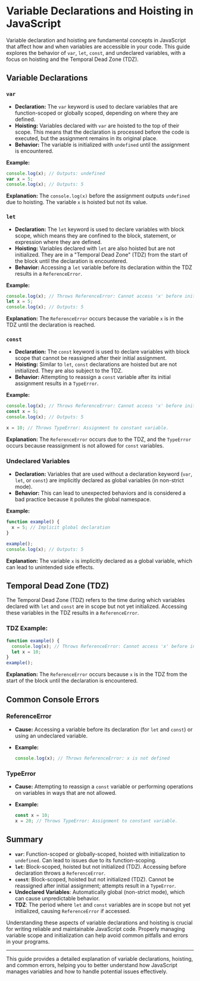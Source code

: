 # Variable Declarations and Hoisting in JavaScript

Variable declaration and hoisting are fundamental concepts in JavaScript that affect how and when variables are accessible in your code. This guide explores the behavior of `var`, `let`, `const`, and undeclared variables, with a focus on hoisting and the Temporal Dead Zone (TDZ).

## Variable Declarations

### `var`

- **Declaration:** The `var` keyword is used to declare variables that are function-scoped or globally scoped, depending on where they are defined.
- **Hoisting:** Variables declared with `var` are hoisted to the top of their scope. This means that the declaration is processed before the code is executed, but the assignment remains in its original place.
- **Behavior:** The variable is initialized with `undefined` until the assignment is encountered.

**Example:**

```javascript
console.log(x); // Outputs: undefined
var x = 5;
console.log(x); // Outputs: 5
```

**Explanation:** The `console.log(x)` before the assignment outputs `undefined` due to hoisting. The variable `x` is hoisted but not its value.

### `let`

- **Declaration:** The `let` keyword is used to declare variables with block scope, which means they are confined to the block, statement, or expression where they are defined.
- **Hoisting:** Variables declared with `let` are also hoisted but are not initialized. They are in a "Temporal Dead Zone" (TDZ) from the start of the block until the declaration is encountered.
- **Behavior:** Accessing a `let` variable before its declaration within the TDZ results in a `ReferenceError`.

**Example:**

```javascript
console.log(x); // Throws ReferenceError: Cannot access 'x' before initialization
let x = 5;
console.log(x); // Outputs: 5
```

**Explanation:** The `ReferenceError` occurs because the variable `x` is in the TDZ until the declaration is reached.

### `const`

- **Declaration:** The `const` keyword is used to declare variables with block scope that cannot be reassigned after their initial assignment.
- **Hoisting:** Similar to `let`, `const` declarations are hoisted but are not initialized. They are also subject to the TDZ.
- **Behavior:** Attempting to reassign a `const` variable after its initial assignment results in a `TypeError`.

**Example:**

```javascript
console.log(x); // Throws ReferenceError: Cannot access 'x' before initialization
const x = 5;
console.log(x); // Outputs: 5

x = 10; // Throws TypeError: Assignment to constant variable.
```

**Explanation:** The `ReferenceError` occurs due to the TDZ, and the `TypeError` occurs because reassignment is not allowed for `const` variables.

### Undeclared Variables

- **Declaration:** Variables that are used without a declaration keyword (`var`, `let`, or `const`) are implicitly declared as global variables (in non-strict mode).
- **Behavior:** This can lead to unexpected behaviors and is considered a bad practice because it pollutes the global namespace.

**Example:**

```javascript
function example() {
  x = 5; // Implicit global declaration
}

example();
console.log(x); // Outputs: 5
```

**Explanation:** The variable `x` is implicitly declared as a global variable, which can lead to unintended side effects.

## Temporal Dead Zone (TDZ)

The Temporal Dead Zone (TDZ) refers to the time during which variables declared with `let` and `const` are in scope but not yet initialized. Accessing these variables in the TDZ results in a `ReferenceError`.

### TDZ Example:

```javascript
function example() {
  console.log(x); // Throws ReferenceError: Cannot access 'x' before initialization
  let x = 10;
}
example();
```

**Explanation:** The `ReferenceError` occurs because `x` is in the TDZ from the start of the block until the declaration is encountered.

## Common Console Errors

### ReferenceError

- **Cause:** Accessing a variable before its declaration (for `let` and `const`) or using an undeclared variable.
- **Example:**

  ```javascript
  console.log(x); // Throws ReferenceError: x is not defined
  ```

### TypeError

- **Cause:** Attempting to reassign a `const` variable or performing operations on variables in ways that are not allowed.
- **Example:**

  ```javascript
  const x = 10;
  x = 20; // Throws TypeError: Assignment to constant variable.
  ```

## Summary

- **`var`**: Function-scoped or globally-scoped, hoisted with initialization to `undefined`. Can lead to issues due to its function-scoping.
- **`let`**: Block-scoped, hoisted but not initialized (TDZ). Accessing before declaration throws a `ReferenceError`.
- **`const`**: Block-scoped, hoisted but not initialized (TDZ). Cannot be reassigned after initial assignment; attempts result in a `TypeError`.
- **Undeclared Variables**: Automatically global (non-strict mode), which can cause unpredictable behavior.
- **TDZ**: The period where `let` and `const` variables are in scope but not yet initialized, causing `ReferenceError` if accessed.

Understanding these aspects of variable declarations and hoisting is crucial for writing reliable and maintainable JavaScript code. Properly managing variable scope and initialization can help avoid common pitfalls and errors in your programs.

---

This guide provides a detailed explanation of variable declarations, hoisting, and common errors, helping you to better understand how JavaScript manages variables and how to handle potential issues effectively.
